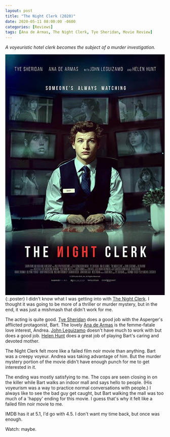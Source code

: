 ```yaml
---
layout: post
title: "The Night Clerk (2020)"
date: 2020-05-11 08:00:00 -0600
categories: [Reviews]
tags: [Ana de Armas, The Night Clerk, Tye Sheridan, Movie Review]
---
```


*A voyeuristic hotel clerk becomes the subject of a murder investigation.*

![The Night Clerk poster](/assets/2020/05/the-night-clerk.jpg){:.poster} I didn't know what I was getting into with [The Night Clerk](https://www.imdb.com/title/tt7979142/). I thought it was going to be more of a thriller or murder mystery, but in the end, it was just a mishmash that didn't work for me.

The acting is quite good. [Tye Sheridan](https://www.imdb.com/name/nm4446467/) does a good job with the Asperger's afflicted protagonist, Bart. The lovely [Ana de Armas](https://www.imdb.com/name/nm1869101/) is the femme-fatale love interest, Andrea. [John Leguizamo](https://www.imdb.com/name/nm0000491/) doesn't have much to work with but does a good job. [Helen Hunt](https://www.imdb.com/name/nm0000166) does a great job of playing Bart's caring and devoted mother.

The Night Clerk felt more like a failed film noir movie than anything. Bart was a creepy voyeur. Andrea was taking advantage of him. But the murder mystery portion of the movie didn't have enough punch for me to get interested in it.

The ending was mostly satisfying to me. The cops are seen closing in on the killer while Bart walks an indoor mall and says hello to people. (His voyeurism was a way to practice normal conversations with people.) I always like to see the bad guy get caught, but Bart walking the mall was too much of a 'happy' ending for this movie. I guess that's why it felt like a failed film noir movie to me.

IMDB has it at 5.1, I'd go with 4.5. I don't want my time back, but once was enough.

Watch: maybe.
